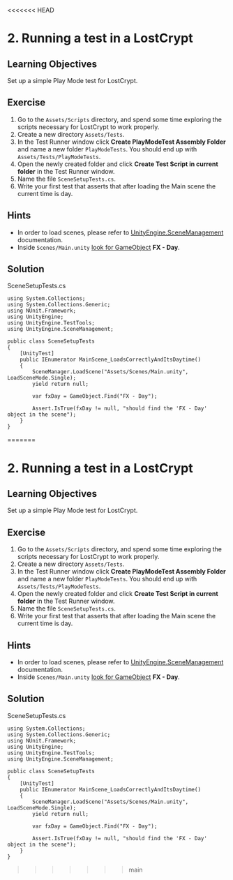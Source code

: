 <<<<<<< HEAD
# 2\. Running a test in a LostCrypt

## Learning Objectives

Set up a simple Play Mode test for LostCrypt.

## Exercise

1.  Go to the `Assets/Scripts` directory, and spend some time exploring the scripts necessary for LostCrypt to work properly.
2.  Create a new directory `Assets/Tests`.
3.  In the Test Runner window click **Create PlayModeTest Assembly Folder** and name a new folder `PlayModeTests`. You should end up with `Assets/Tests/PlayModeTests`.
4.  Open the newly created folder and click **Create Test Script in current folder** in the Test Runner window.
5.  Name the file `SceneSetupTests.cs`.
6.  Write your first test that asserts that after loading the Main scene the current time is day.

## Hints

*   In order to load scenes, please refer to [UnityEngine.SceneManagement](https://docs.unity3d.com/ScriptReference/SceneManagement.SceneManager.html) documentation.
*   Inside `Scenes/Main.unity` [look for GameObject](https://docs.unity3d.com/ScriptReference/GameObject.Find.html) **FX - Day**.

## Solution
  
SceneSetupTests.cs 

```
using System.Collections;
using System.Collections.Generic;
using NUnit.Framework;
using UnityEngine;
using UnityEngine.TestTools;
using UnityEngine.SceneManagement;

public class SceneSetupTests
{
    [UnityTest]
    public IEnumerator MainScene_LoadsCorrectlyAndItsDaytime()
    {
        SceneManager.LoadScene("Assets/Scenes/Main.unity", LoadSceneMode.Single);
        yield return null;

        var fxDay = GameObject.Find("FX - Day");

        Assert.IsTrue(fxDay != null, "should find the 'FX - Day' object in the scene");
    }
}
```
=======
# 2\. Running a test in a LostCrypt

## Learning Objectives

Set up a simple Play Mode test for LostCrypt.

## Exercise

1.  Go to the `Assets/Scripts` directory, and spend some time exploring the scripts necessary for LostCrypt to work properly.
2.  Create a new directory `Assets/Tests`.
3.  In the Test Runner window click **Create PlayModeTest Assembly Folder** and name a new folder `PlayModeTests`. You should end up with `Assets/Tests/PlayModeTests`.
4.  Open the newly created folder and click **Create Test Script in current folder** in the Test Runner window.
5.  Name the file `SceneSetupTests.cs`.
6.  Write your first test that asserts that after loading the Main scene the current time is day.

## Hints

*   In order to load scenes, please refer to [UnityEngine.SceneManagement](https://docs.unity3d.com/ScriptReference/SceneManagement.SceneManager.html) documentation.
*   Inside `Scenes/Main.unity` [look for GameObject](https://docs.unity3d.com/ScriptReference/GameObject.Find.html) **FX - Day**.

## Solution
  
SceneSetupTests.cs 

```
using System.Collections;
using System.Collections.Generic;
using NUnit.Framework;
using UnityEngine;
using UnityEngine.TestTools;
using UnityEngine.SceneManagement;

public class SceneSetupTests
{
    [UnityTest]
    public IEnumerator MainScene_LoadsCorrectlyAndItsDaytime()
    {
        SceneManager.LoadScene("Assets/Scenes/Main.unity", LoadSceneMode.Single);
        yield return null;

        var fxDay = GameObject.Find("FX - Day");

        Assert.IsTrue(fxDay != null, "should find the 'FX - Day' object in the scene");
    }
}
```
>>>>>>> main
